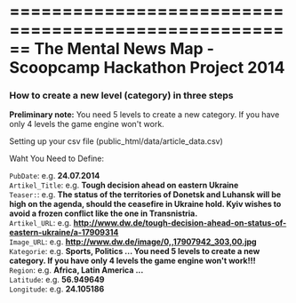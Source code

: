 ======================================================
The Mental News Map - Scoopcamp Hackathon Project 2014
======================================================


<h3>How to create a new level (category) in three steps</h3>


<b>Preliminary note:</b> You need 5 levels to create a new category. If you have only 4 levels the game engine won't work.

Setting up your csv file (public_html/data/article_data.csv)

Waht You Need to Define:

<code>PubDate</code>: e.g. <b>24.07.2014</b><br>
<code>Artikel_Title</code>: e.g. <b>Tough decision ahead on eastern Ukraine</b><br>
<code>Teaser:</code>: e.g. <b>The status of the territories of Donetsk and Luhansk will be high on the agenda, should the ceasefire in Ukraine hold. Kyiv wishes to avoid a frozen conflict like the one in Transnistria.</b><br>
<code>Artikel_URL</code>: e.g. <b>http://www.dw.de/tough-decision-ahead-on-status-of-eastern-ukraine/a-17909314</b><br>
<code>Image_URL</code>: e.g. <b>http://www.dw.de/image/0,,17907942_303,00.jpg</b><br>
<code>Kategorie</code>: e.g. <b> Sports, Politics ... You need 5 levels to create a new category. If you have only 4 levels the game engine won't work!!!</b><br>
<code>Region</code>: e.g. <b>Africa, Latin America ... </b><br>
<code>Latitude</code>: e.g. <b>56.949649</b><br>
<code>Longitude</code>: e.g. <b>24.105186</b><br>



